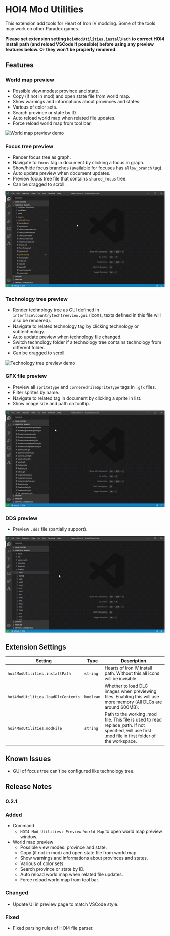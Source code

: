 # HOI4 Mod Utilities

This extension add tools for Heart of Iron IV modding. Some of the tools may work on other Paradox games.

**Please set extension setting `hoi4ModUtilities.installPath` to correct HOI4 install path (and reload VSCode if possible) before using any preview features below. Or they won't be properly rendered.**

## Features

### World map preview
* Possible view modes: province and state.
* Copy (if not in mod) and open state file from world map.
* Show warnings and informations about provinces and states.
* Various of color sets.
* Search province or state by ID.
* Auto reload world map when related file updates.
* Force reload world map from tool bar.

![World map preview demo](demo/5.gif)

### Focus tree preview

* Render focus tree as graph.
* Navigate to `focus` tag in document by clicking a focus in graph.
* Show/hide focus branches (available for focuses has `allow_branch` tag).
* Auto update preview when document updates.
* Preview focus tree file that contains `shared_focus` tree.
* Can be dragged to scroll.

![Focus tree preview demo](demo/1.gif)

### Technology tree preview

* Render technology tree as GUI defined in `interface\countrytechtreeview.gui` (icons, texts defined in this file will also be rendered).
* Navigate to related technology tag by clicking technology or subtechnology.
* Auto update preview when technology file changed.
* Switch technology folder if a technology tree contains technology from different folder.
* Can be dragged to scroll.

![Technology tree preview demo](demo/4.gif)

### GFX file preview

* Preview all `spritetype` and `corneredTileSpriteType` tags in `.gfx` files.
* Filter sprites by name.
* Navigate to related tag in document by clicking a sprite in list.
* Show image size and path on tooltip.

![GFX file preview demo](demo/2.gif)

### DDS preview

* Preview `.dds` file (partially support).

![DDS preview demo](demo/3.gif)

## Extension Settings

|Setting|Type|Description|
|-------|----------|--------|
|`hoi4ModUtilities.installPath`|`string`|Hearts of Iron IV install path. Without this all icons will be invisible.|
|`hoi4ModUtilities.loadDlcContents`|`boolean`|Whether to load DLC images when previewing files. Enabling this will use more memory (All DLCs are around 600MB).|
|`hoi4ModUtilities.modFile`|`string`|Path to the working .mod file. This file is used to read replace_path. If not specified, will use first .mod file in first folder of the workspace.|

## Known Issues

* GUI of focus tree can't be configured like technology tree.

## Release Notes

### 0.2.1

### Added
* Command
  * `HOI4 Mod Utilities: Preview World Map` to open world map preview window.
* World map preview
  * Possible view modes: province and state.
  * Copy (if not in mod) and open state file from world map.
  * Show warnings and informations about provinces and states.
  * Various of color sets.
  * Search province or state by ID.
  * Auto reload world map when related file updates.
  * Force reload world map from tool bar.

### Changed
* Update UI in preview page to match VSCode style.

### Fixed
* Fixed parsing rules of HOI4 file parser.
